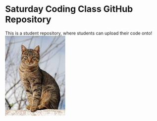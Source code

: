 # Saturday Coding Class GitHub Repository
This is a student repository, where students can upload their code onto!
![cat picture!](images.jpg)